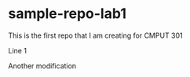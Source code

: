 # sample-repo-lab1
This is the first repo that I am creating for CMPUT 301

Line 1

Another modification